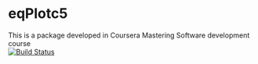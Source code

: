 # eqPlotc5
This is a package developed in Coursera Mastering Software development course    
[![Build Status](https://travis-ci.org/piavat/eqPlotc5.svg?branch=main)](https://travis-ci.org/piavat/eqPlotc5)


